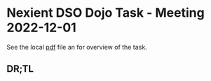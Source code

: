 # Nexient DSO Dojo Task - Meeting 2022-12-01
See the local [pdf](./2022-12-01_exer.pdf) file an for overview of the task.

## DR;TL
<something>
